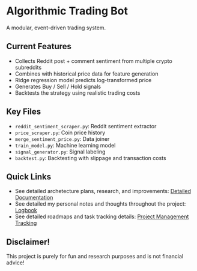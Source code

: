 # Algorithmic Trading Bot

A modular, event-driven trading system.

## Current Features
- Collects Reddit post + comment sentiment from multiple crypto subreddits
- Combines with historical price data for feature generation
- Ridge regression model predicts log-transformed price
- Generates Buy / Sell / Hold signals
- Backtests the strategy using realistic trading costs

## Key Files
- `reddit_sentiment_scraper.py`: Reddit sentiment extractor
- `price_scraper.py`: Coin price history
- `merge_sentiment_price.py`: Data joiner
- `train_model.py`: Machine learning model
- `signal_generator.py`: Signal labeling
- `backtest.py`: Backtesting with slippage and transaction costs

## Quick Links

- See detailed archetecture plans, research, and improvements: [Detailed Documentation](./docs/index.md)
- See detailed my personal notes and thoughts throughout the project: [Logbook](./docs/logbook.md)
- See detailed roadmaps and task tracking details: [Project Management Tracking](./docs/pm.md)

## Disclaimer!
This project is purely for fun and research purposes and is not financial advice!
